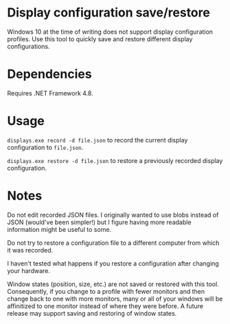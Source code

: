 # Display configuration save/restore

Windows 10 at the time of writing does not support display configuration profiles.
Use this tool to quickly save and restore different display configurations.

# Dependencies

Requires .NET Framework 4.8.

# Usage

`displays.exe record -d file.json` to record the current display configuration to `file.json`.

`displays.exe restore -d file.json` to restore a previously recorded display configuration.

# Notes

Do not edit recorded JSON files.
I originally wanted to use blobs instead of JSON (would've been simpler!) but I figure having more readable information might be useful to some.

Do not try to restore a configuration file to a different computer from which it was recorded.

I haven't tested what happens if you restore a configuration after changing your hardware.

Window states (position, size, etc.) are not saved or restored with this tool.
Consequently, if you change to a profile with fewer monitors and then change back to one with more monitors, many or all of your windows will be affinitized to one monitor instead of where they were before.
A future release may support saving and restoring of window states.
